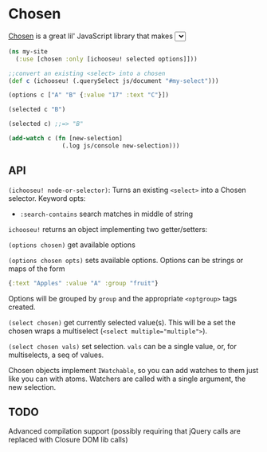 Chosen
======
[Chosen](http://harvesthq.github.com/chosen/) is a great lil' JavaScript library that makes <select> boxes friendly.
This is a ClojureScript interface.

```clojure
(ns my-site
  (:use [chosen :only [ichooseu! selected options]]))

;;convert an existing <select> into a chosen
(def c (ichooseu! (.querySelect js/document "#my-select")))

(options c ["A" "B" {:value "17" :text "C"}])

(selected c "B")

(selected c) ;;=> "B"

(add-watch c (fn [new-selection]
               (.log js/console new-selection)))
```


API
---
`(ichooseu! node-or-selector)`: Turns an existing `<select>` into a Chosen selector.
Keyword opts:

+ `:search-contains` search matches in middle of string

`ichooseu!` returns an object implementing two getter/setters:

`(options chosen)` get available options

`(options chosen opts)` sets available options.
Options can be strings or maps of the form 

```clojure
{:text "Apples" :value "A" :group "fruit"}
```

Options will be grouped by `group` and the appropriate `<optgroup>` tags created.

`(select chosen)` get currently selected value(s). This will be a set the chosen wraps a multiselect (`<select multiple="multiple">`).

`(select chosen vals)` set selection.
`vals` can be a single value, or, for multiselects, a seq of values.

Chosen objects implement `IWatchable`, so you can add watches to them just like you can with atoms.
Watchers are called with a single argument, the new selection.


TODO
----
Advanced compilation support (possibly requiring that jQuery calls are replaced with Closure DOM lib calls)
